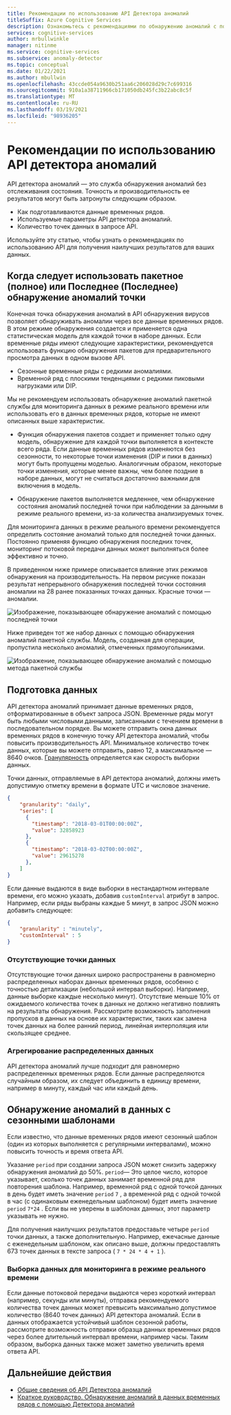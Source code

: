 ```yaml
---
title: Рекомендации по использованию API Детектора аномалий
titleSuffix: Azure Cognitive Services
description: Ознакомьтесь с рекомендациями по обнаружению аномалий с помощью API детектора аномалий.
services: cognitive-services
author: mrbullwinkle
manager: nitinme
ms.service: cognitive-services
ms.subservice: anomaly-detector
ms.topic: conceptual
ms.date: 01/22/2021
ms.author: mbullwin
ms.openlocfilehash: 43ccde054a9630b251aa6c206028d29c7c699316
ms.sourcegitcommit: 910a1a38711966cb171050db245fc3b22abc8c5f
ms.translationtype: MT
ms.contentlocale: ru-RU
ms.lasthandoff: 03/19/2021
ms.locfileid: "98936205"
---
```

# <a name="best-practices-for-using-the-anomaly-detector-api"></a>Рекомендации по использованию API детектора аномалий

API детектора аномалий — это служба обнаружения аномалий без отслеживания состояния. Точность и производительность ее результатов могут быть затронуты следующим образом.

* Как подготавливаются данные временных рядов.
* Используемые параметры API детектора аномалий.
* Количество точек данных в запросе API. 

Используйте эту статью, чтобы узнать о рекомендациях по использованию API для получения наилучших результатов для ваших данных. 

## <a name="when-to-use-batch-entire-or-latest-last-point-anomaly-detection"></a>Когда следует использовать пакетное (полное) или Последнее (Последнее) обнаружение аномалий точки

Конечная точка обнаружения аномалий в API обнаружения вирусов позволяет обнаруживать аномалии через все данные временных рядов. В этом режиме обнаружения создается и применяется одна статистическая модель для каждой точки в наборе данных. Если временные ряды имеют следующие характеристики, рекомендуется использовать функцию обнаружения пакетов для предварительного просмотра данных в одном вызове API.

* Сезонные временные ряды с редкими аномалиями.
* Временной ряд с плоскими тенденциями с редкими пиковыми нагрузками или DIP. 

Мы не рекомендуем использовать обнаружение аномалий пакетной службы для мониторинга данных в режиме реального времени или использовать его в данных временных рядов, которые не имеют описанных выше характеристик. 

* Функция обнаружения пакетов создает и применяет только одну модель, обнаружение для каждой точки выполняется в контексте всего ряда. Если данные временных рядов изменяются без сезонности, то некоторые точки изменения (DIP и пики в данных) могут быть пропущены моделью. Аналогичным образом, некоторые точки изменения, которые менее важны, чем более поздние в наборе данных, могут не считаться достаточно важными для включения в модель.

* Обнаружение пакетов выполняется медленнее, чем обнаружение состояния аномалий последней точки при наблюдении за данными в режиме реального времени, из-за количества анализируемых точек.

Для мониторинга данных в режиме реального времени рекомендуется определить состояние аномалий только для последней точки данных. Постоянно применяя функцию обнаружения последних точек, мониторинг потоковой передачи данных может выполняться более эффективно и точно.

В приведенном ниже примере описывается влияние этих режимов обнаружения на производительность. На первом рисунке показан результат непрерывного обнаружения последней точки состояния аномалии на 28 ранее показанных точках данных. Красные точки — аномалии.

![Изображение, показывающее обнаружение аномалий с помощью последней точки](../media/last.png)

Ниже приведен тот же набор данных с помощью обнаружения аномалий пакетной службы. Модель, созданная для операции, пропустила несколько аномалий, отмеченных прямоугольниками.

![Изображение, показывающее обнаружение аномалий с помощью метода пакетной службы](../media/entire.png)

## <a name="data-preparation"></a>Подготовка данных

API детектора аномалий принимает данные временных рядов, отформатированные в объект запроса JSON. Временные ряды могут быть любыми числовыми данными, записанными с течением времени в последовательном порядке. Вы можете отправить окна данных временных рядов в конечную точку API детектора аномалий, чтобы повысить производительность API. Минимальное количество точек данных, которые вы можете отправить, равно 12, а максимальное — 8640 очков. [Гранулярность](/dotnet/api/microsoft.azure.cognitiveservices.anomalydetector.models.granularity) определяется как скорость выборки данных. 

Точки данных, отправляемые в API детектора аномалий, должны иметь допустимую отметку времени в формате UTC и числовое значение. 

```json
{
    "granularity": "daily",
    "series": [
      {
        "timestamp": "2018-03-01T00:00:00Z",
        "value": 32858923
      },
      {
        "timestamp": "2018-03-02T00:00:00Z",
        "value": 29615278
      },
    ]
}
```

Если данные выдаются в виде выборки в нестандартном интервале времени, его можно указать, добавив `customInterval` атрибут в запрос. Например, если ряды выбраны каждые 5 минут, в запрос JSON можно добавить следующее:

```json
{
    "granularity" : "minutely", 
    "customInterval" : 5
}
```

### <a name="missing-data-points"></a>Отсутствующие точки данных

Отсутствующие точки данных широко распространены в равномерно распределенных наборах данных временных рядов, особенно с точностью детализации (небольшой интервал выборки). Например, данные выборке каждые несколько минут). Отсутствие меньше 10% от ожидаемого количества точек в данных не должно негативно повлиять на результаты обнаружения. Рассмотрите возможность заполнения пропусков в данных на основе их характеристик, таких как замена точек данных на более ранний период, линейная интерполяция или скользящее среднее.

### <a name="aggregate-distributed-data"></a>Агрегирование распределенных данных

API детектора аномалий лучше подходит для равномерно распределенных временных рядов. Если данные распределяются случайным образом, их следует объединить в единицу времени, например в минуту, каждый час или каждый день.

## <a name="anomaly-detection-on-data-with-seasonal-patterns"></a>Обнаружение аномалий в данных с сезонными шаблонами

Если известно, что данные временных рядов имеют сезонный шаблон (один из которых выполняется с регулярными интервалами), можно повысить точность и время ответа API. 

Указание `period` при создании запроса JSON может снизить задержку обнаружения аномалий до 50%. `period`— Это целое число, которое указывает, сколько точек данных занимает временной ряд для повторения шаблона. Например, временной ряд с одной точкой данных в день будет иметь значение `period` `7` , а временной ряд с одной точкой в час (с одинаковым еженедельным шаблоном) будет иметь значение `period`  `7*24` . Если вы не уверены в шаблонах данных, этот параметр указывать не нужно.

Для получения наилучших результатов предоставьте четыре `period` точки данных, а также дополнительную. Например, ежечасные данные с еженедельным шаблоном, как описано выше, должны предоставлять 673 точек данных в тексте запроса ( `7 * 24 * 4 + 1` ).

### <a name="sampling-data-for-real-time-monitoring"></a>Выборка данных для мониторинга в режиме реального времени

Если данные потоковой передачи выдаются через короткий интервал (например, секунды или минуты), отправка рекомендуемого количества точек данных может превысить максимально допустимое количество (8640 точек данных) API детектора аномалий. Если в данных отображается устойчивый шаблон сезонной работы, рассмотрите возможность отправки образца данных временных рядов через более длительный интервал времени, например часы. Таким образом, выборка данных также может заметно увеличить время ответа API. 

## <a name="next-steps"></a>Дальнейшие действия

* [Общие сведения об API Детектора аномалий](../overview.md)
* [Краткое руководство. Обнаружение аномалий в данных временных рядов с помощью Детектора аномалий](../quickstarts/client-libraries.md)
